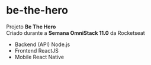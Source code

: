 # be-the-hero

Projeto <strong>Be The Hero</strong></br>
Criado durante a <strong>Semana OmniStack 11.0</strong> da Rocketseat

 - Backend (API) Node.js
 - Frontend ReactJS
 - Mobile React Native
